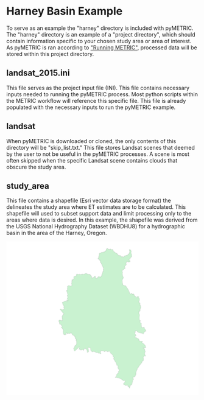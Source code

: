# Harney Basin Example

To serve as an example the "harney" directory is included with pyMETRIC.  The "harney" directory is an example of a "project directory", which should contain information specific to your chosen study area or area of interest.   As pyMETRIC is ran according to ["Running METRIC"](docs/EXAMPLE_METRIC.md), processed data will be stored within this project directory.


## landsat_2015.ini
This file serves as the project input file (INI).  This file contains necessary inputs needed to running the pyMETRIC process.  Most python scripts within the METRIC workflow will reference this specific file.  This file is already populated with the necessary inputs to run the pyMETRIC example.

## landsat
When pyMETRIC is downloaded or cloned, the only contents of this directory will be "skip_list.txt."  This file stores Landsat scenes that deemed by the user to not be useful in the pyMETRIC processes.  A scene is most often skipped when the specific Landsat scene contains clouds that obscure the study area.

## study_area
This file contains a shapefile (Esri vector data storage format) the delineates the study area where ET estimates are to be calculated.  This shapefile will used to subset support data and limit processing only to the areas where data is desired.  In this example, the shapefile was derived from the USGS National Hydrography Dataset (WBDHU8) for a hydrographic basin in the area of the Harney, Oregon.

![Alt text](../docs/images/harney_shapefile.png?raw=true "Harney Basin, Oregon")
